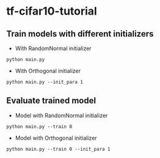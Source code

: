 # tf-cifar10-tutorial

## Train models with different initializers

- With RandomNormal initializer

```{r, engine='bash', count_lines}
python main.py
```
- With Orthogonal initializer
```{r, engine='bash', count_lines}
python main.py --init_para 1
```
## Evaluate trained model

- Model with RandomNormal initializer
```{r, engine='bash', count_lines}
python main.py --train 0
```
- Model with Orthogonal initializer

```{r, engine='bash', count_lines}
python main.py --train 0 --init_para 1
```
